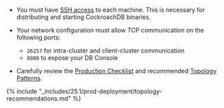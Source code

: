 - You must have [SSH access]({{page.ssh-link}}) to each machine. This is necessary for distributing and starting CockroachDB binaries.

- Your network configuration must allow TCP communication on the following ports:
	- `26257` for intra-cluster and client-cluster communication
	- `8080` to expose your DB Console

- Carefully review the [Production Checklist](recommended-production-settings.html) and recommended [Topology Patterns](topology-patterns.html).

{% include "_includes/25.1/prod-deployment/topology-recommendations.md" %}